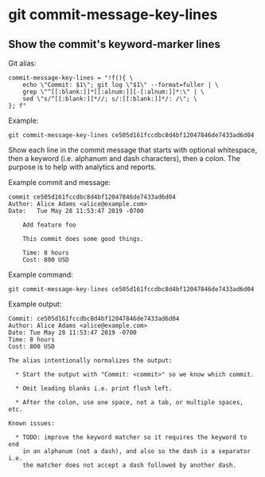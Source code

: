 # git commit-message-key-lines

## Show the commit's keyword-marker lines

Git alias:

```git
commit-message-key-lines = "!f(){ \
    echo \"Commit: $1\"; git log \"$1\" --format=fuller | \
    grep \"^[[:blank:]]*[[:alnum:]][-[:alnum:]]*:\" | \
    sed \"s/^[[:blank:]]*//; s/:[[:blank:]]*/: /\"; \
}; f"
```

Example:

```shell
git commit-message-key-lines ce505d161fccdbc8d4bf12047846de7433ad6d04
```

Show each line in the commit message that starts with optional
whitespace, then a keyword (i.e. alphanum and dash characters),
then a colon. The purpose is to help with analytics and reports.

Example commit and message:

```shell
commit ce505d161fccdbc8d4bf12047846de7433ad6d04
Author: Alice Adams <alice@example.com>
Date:   Tue May 28 11:53:47 2019 -0700

    Add feature foo

    This commit does some good things.

    Time: 8 hours
    Cost: 800 USD
```

Example command:

```shell
git commit-message-key-lines ce505d161fccdbc8d4bf12047846de7433ad6d04
```

Example output:

```shell
Commit: ce505d161fccdbc8d4bf12047846de7433ad6d04
Author: Alice Adams <alice@example.com>
Date: Tue May 28 11:53:47 2019 -0700
Time: 8 hours
Cost: 800 USD

The alias intentionally normalizes the output:

  * Start the output with "Commit: <commit>" so we know which commit.

  * Omit leading blanks i.e. print flush left.

  * After the colon, use one space, not a tab, or multiple spaces, etc.

Known issues:

  * TODO: improve the keyword matcher so it requires the keyword to end
    in an alphanum (not a dash), and also so the dash is a separator i.e.
    the matcher does not accept a dash followed by another dash.

